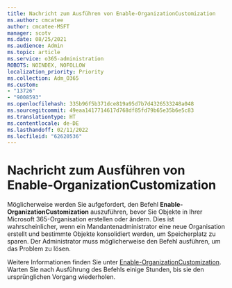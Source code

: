 ```yaml
---
title: Nachricht zum Ausführen von Enable-OrganizationCustomization
ms.author: cmcatee
author: cmcatee-MSFT
manager: scotv
ms.date: 08/25/2021
ms.audience: Admin
ms.topic: article
ms.service: o365-administration
ROBOTS: NOINDEX, NOFOLLOW
localization_priority: Priority
ms.collection: Adm_O365
ms.custom:
- "13726"
- "9008593"
ms.openlocfilehash: 335b96f5b371dce819a95d7b7d4326533248a048
ms.sourcegitcommit: 49eaa1417714617d768df85fd79b65e35b6e5c83
ms.translationtype: HT
ms.contentlocale: de-DE
ms.lasthandoff: 02/11/2022
ms.locfileid: "62620536"
---
```

# <a name="message-to-run-enable-organizationcustomization"></a>Nachricht zum Ausführen von Enable-OrganizationCustomization

Möglicherweise werden Sie aufgefordert, den Befehl **Enable-OrganizationCustomization** auszuführen, bevor Sie Objekte in Ihrer Microsoft 365-Organisation erstellen oder ändern. Dies ist wahrscheinlicher, wenn ein Mandantenadministrator eine neue Organisation erstellt und bestimmte Objekte konsolidiert werden, um Speicherplatz zu sparen. Der Administrator muss möglicherweise den Befehl ausführen, um das Problem zu lösen.

Weitere Informationen finden Sie unter [Enable-OrganizationCustomization](https://docs.microsoft.com/powershell/module/exchange/enable-organizationcustomization). Warten Sie nach Ausführung des Befehls einige Stunden, bis sie den ursprünglichen Vorgang wiederholen.